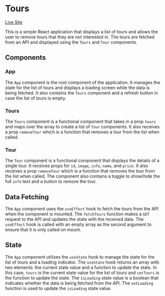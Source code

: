 # Tours

[Live Site](https://www.tours.andrejarboe.com)

This is a simple React application that displays a list of tours and allows the user to remove tours that they are not interested in. The tours are fetched from an API and displayed using the `Tours` and `Tour` components.

## Components

### App

The `App` component is the root component of the application. It manages the state for the list of tours and displays a loading screen while the data is being fetched. It also contains the `Tours` component and a refresh button in case the list of tours is empty.

### Tours

The `Tours` component is a functional component that takes in a prop `tours` and maps over the array to create a list of `Tour` components. It also receives a prop `removeTour` which is a function that removes a tour from the list when called.

### Tour

The `Tour` component is a functional component that displays the details of a single tour. It receives props for `id`, `image`, `info`, `name`, and `price`. It also receives a prop `removeTour` which is a function that removes the tour from the list when called. The component also contains a toggle to show/hide the full `info` text and a button to remove the tour.

## Data Fetching

The `App` component uses the `useEffect` hook to fetch the tours from the API when the component is mounted. The `fetchTours` function makes a `GET` request to the API and updates the state with the received data. The `useEffect` hook is called with an empty array as the second argument to ensure that it is only called on mount.

## State

The `App` component utilizes the `useState` hook to manage the state for the list of tours and a loading indicator. The `useState` hook returns an array with two elements: the current state value and a function to update the state. In this case, `tours` is the current state value for the list of tours and `setTours` is the function to update the state. The `isLoading` state value is a boolean that indicates whether the data is being fetched from the API. The `setLoading` function is used to update the `isLoading` state value.